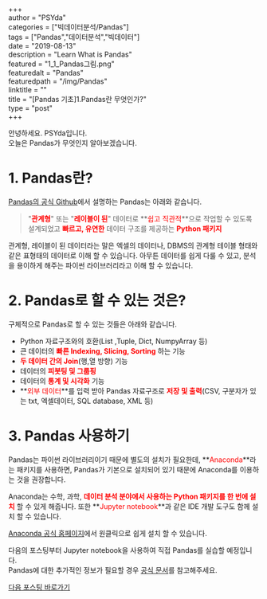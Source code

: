 +++  
author = "PSYda"  
categories = ["빅데이터분석/Pandas"]  
tags = ["Pandas","데이터분석","빅데이터"]  
date = "2019-08-13"  
description = "Learn What is Pandas"  
featured = "1_1_Pandas그림.png"  
featuredalt = "Pandas"  
featuredpath = "/img/Pandas"  
linktitle = ""  
title = "[Pandas 기초]1.Pandas란 무엇인가?"  
type = "post"  
+++  

안녕하세요. PSYda입니다.  
오늘은 Pandas가 무엇인지 알아보겠습니다.

# 1. Pandas란?
[Pandas의 공식 Github](https://github.com/pandas-dev/pandas)에서 설명하는 Pandas는 아래와 같습니다.  


>"**<span style="color:red">관계형</span>**" 또는 "**<span style="color:red">레이블이 된</span>**" 데이터로 **<span style="color:red">쉽고 직관적</span>**으로 작업할 수 있도록 설계되었고 **<span style="color:red">빠르고, 유연한</span>** 데이터 구조를 제공하는 **<span style="color:red">Python 패키지</span>**

관계형, 레이블이 된 데이터라는 말은 엑셀의 데이터나, DBMS의 관계형 테이블 형태와 같은 표형태의 데이터로 이해 할 수 있습니다. 아무튼 데이터를 쉽게 다룰 수 있고, 분석을 용이하게 해주는 파이썬 라이브러리라고 이해 할 수 있습니다.

# 2. Pandas로 할 수 있는 것은?
구체적으로 Pandas로 할 수 있는 것들은 아래와 같습니다.  

- Python 자료구조와의 호환(List ,Tuple, Dict, NumpyArray 등)  
- 큰 데이터의 **<span style="color:red">빠른 Indexing, Slicing, Sorting</span>** 하는 기능
- **<span style="color:red">두 데이터 간의 Join</span>**(행,열 방향) 기능
- 데이터의 **<span style="color:red">피봇팅 및 그룹핑</span>**
- 데이터의 **<span style="color:red">통계 및 시각화</span>** 기능
- **<span style="color:red">외부 데이터</span>**를 입력 받아 Pandas 자료구조로 **<span style="color:red">저장 및 출력</span>**(CSV, 구분자가 있는 txt, 엑셀데이터, SQL database, XML 등)

# 3. Pandas 사용하기
Pandas는 파이썬 라이브러리이기 때문에 별도의 설치가 필요한데, **<span style="color:red">Anaconda</span>**라는 패키지를 사용하면, Pandas가 기본으로 설치되어 있기 때문에 Anaconda를 이용하는 것을 권장합니다.

Anaconda는 수학, 과학, **<span style="color:red">데이터 분석 분야에서 사용하는 Python 패키지를 한 번에 설치</span>** 할 수 있게 해줍니다. 또한 **<span style="color:red">Jupyter notebook</span>**과 같은 IDE 개발 도구도 함께 설치 할 수 있습니다.

[Anaconda 공식 홈페이지](https://www.anaconda.com/distribution/)에서 원클릭으로 쉽게 설치 할 수 있습니다.  


다음의 포스팅부터 Jupyter notebook을 사용하여 직접 Pandas를 실습할 예정입니다.  
Pandas에 대한 추가적인 정보가 필요할 경우 [공식 문서](https://pandas.pydata.org/pandas-docs/stable/reference/io.html#excel)를 참고해주세요.  


[다음 포스팅 바로가기](https://psyssai.github.io/blog/bigdata/pandas/2_series)
